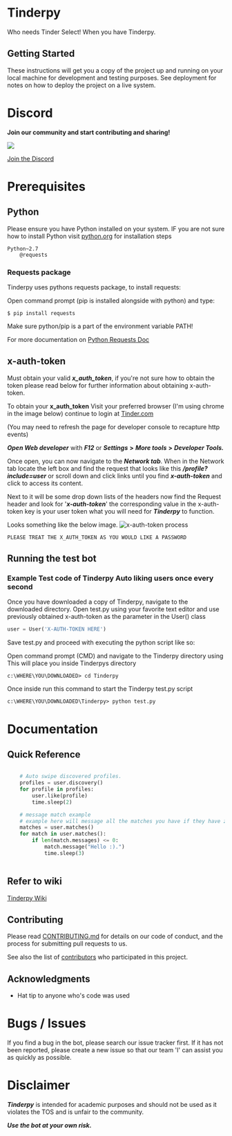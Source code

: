 # Tinderpy

Who needs Tinder Select! When you have Tinderpy.

## Getting Started

These instructions will get you a copy of the project up and running on your local machine for development and testing purposes. See deployment for notes on how to deploy the project on a live system.


# Discord
**Join our community and start contributing and sharing!**

 [![](https://discordapp.com/api/guilds/373572745650241538/embed.png)](https://discord.gg/262RFta)

 [Join the Discord](https://discord.gg/262RFta)

 
# Prerequisites
## Python
Please ensure you have Python installed on your system.
IF you are not sure how to install Python visit [python.org](https://www.python.org/) for installation steps

```
Python~2.7
    @requests
```

### Requests package
Tinderpy uses pythons requests package, to install requests:

Open command prompt (pip is installed alongside with python) and type:
    
    $ pip install requests
   
Make sure python/pip is a part of the environment variable PATH!

For more documentation on [Python Requests Doc](http://docs.python-requests.org)
        
## x-auth-token
Must obtain your valid **_x_auth_token_**, if you're not sure how to obtain the token please read below for further information about obtaining x-auth-token.
 

 
 To obtain your **x_auth_token** Visit your preferred browser (I'm using chrome in the image below) continue to login at [Tinder.com](https://tinder.com) 
 
 (You may need to refresh the page for developer console to recapture http events) 
 
 **_Open Web developer_** with **_F12_** or **_Settings_** **>** **_More tools_** **>** **_Developer Tools._**
 
 Once open, you can now navigate to the **_Network tab_**. 
 When in the Network tab locate the left box and find the request that looks like this **_/profile?include=user_** or scroll down and click links until you find **_x-auth-token_** and click to access its content.
  
 Next to it will be some drop down lists of the headers now find the Request header and look for '**_x-auth-token_**' the corresponding value in the x-auth-token key is your user token what you will need for **_Tinderpy_** to function.
 
 Looks something like the below image.
 ![x-auth-token process](https://i.imgur.com/IEgUeDv.png)
 
    PLEASE TREAT THE X_AUTH_TOKEN AS YOU WOULD LIKE A PASSWORD


## Running the test bot
### Example Test code of Tinderpy Auto liking users once every second
Once you have downloaded a copy of Tinderpy, navigate to the downloaded directory.
Open test.py using your favorite text editor and use previously obtained x-auth-token as the parameter in the User() class

```python
user = User('X-AUTH-TOKEN HERE') 
```
Save test.py and proceed with executing the python script like so:

Open command prompt (CMD) and navigate to the Tinderpy directory using
This will place you inside Tinderpys directory

    c:\WHERE\YOU\DOWNLOADED> cd Tinderpy
    
Once inside run this command to start the Tinderpy test.py script

    c:\WHERE\YOU\DOWNLOADED\Tinderpy> python test.py
    
# Documentation
## Quick Reference
```python

    # Auto swipe discovered profiles.
    profiles = user.discovery()
    for profile in profiles:
        user.like(profile)
        time.sleep(2)

    # message match example
    # example here will message all the matches you have if they have zero messages.
    matches = user.matches()
    for match in user.matches():
        if len(match.messages) <= 0:
            match.message("Hello :).")
            time.sleep(3)
    

```
## Refer to wiki
[Tinderpy Wiki]()
    
## Contributing
Please read [CONTRIBUTING.md]() for details on our code of conduct, and the process for submitting pull requests to us.


See also the list of [contributors](https://github.com/spencerjpotts/Tinderpy/contributors) who participated in this project.

## Acknowledgments

* Hat tip to anyone who's code was used

 
# Bugs / Issues
If you find a bug in the bot, please search our issue tracker first. If it has not been reported, please create a new issue so that our team 'I' can assist you as quickly as possible.


# Disclaimer
**_Tinderpy_** is intended for academic purposes and should not be used as it violates the TOS and is unfair to the community. 

**_Use the bot at your own risk._**
